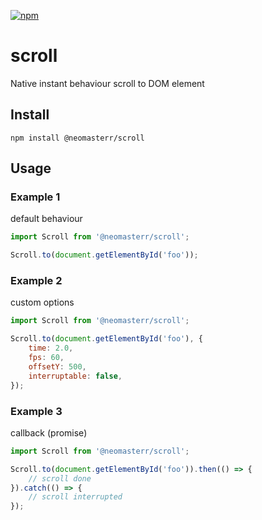 [![npm](https://img.shields.io/npm/v/@neomasterr/scroll.svg?style=flat-square)](https://www.npmjs.org/@neomasterr/scroll)

# scroll

Native instant behaviour scroll to DOM element

## Install
```
npm install @neomasterr/scroll
```

## Usage
### Example 1
default behaviour
```JAVASCRIPT
import Scroll from '@neomasterr/scroll';

Scroll.to(document.getElementById('foo'));
```

### Example 2
custom options
```JAVASCRIPT
import Scroll from '@neomasterr/scroll';

Scroll.to(document.getElementById('foo'), {
    time: 2.0,
    fps: 60,
    offsetY: 500,
    interruptable: false,
});
```

### Example 3
callback (promise)
```JAVASCRIPT
import Scroll from '@neomasterr/scroll';

Scroll.to(document.getElementById('foo')).then(() => {
    // scroll done
}).catch(() => {
    // scroll interrupted    
});
```
